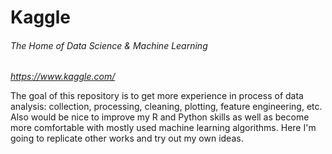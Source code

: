 # Kaggle
###### The Home of Data Science & Machine Learning
*https://www.kaggle.com/*

The goal of this repository is to get more experience in process of data analysis: collection, processing, cleaning, plotting, feature engineering, etc. Also would be nice to improve my R and Python skills as well as become more comfortable with mostly used machine learning algorithms. Here I'm going to replicate other works and try out my own ideas.


